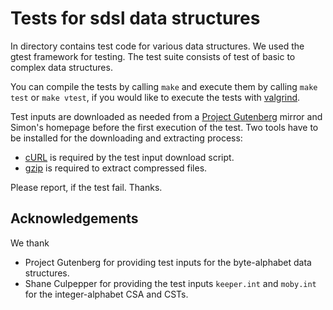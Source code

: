 # Tests for sdsl data structures

In directory contains test code for various data structures.
We used the gtest framework for testing. The test suite 
consists of test of basic to complex data structures.

You can compile the tests by calling `make` 
and execute them by calling `make test`
or `make vtest`, if you would like to
execute the tests with [valgrind][VG].



Test inputs  are downloaded as needed from a 
[Project Gutenberg][PG] mirror and Simon's
homepage before the first execution of the test.
Two tools have to be installed for the downloading
and extracting process:

 * [cURL][CURL] is required by the test input download script.
 * [gzip][GZIP] is required to extract compressed files.


Please report, if the test fail. Thanks. 

## Acknowledgements
  We thank 
  * Project Gutenberg for providing test inputs for the
    byte-alphabet data structures.
  * Shane Culpepper for providing the test inputs 
    `keeper.int` and `moby.int` for the integer-alphabet CSA and CSTs.

[VG]: http://valgrind.org/ "Valgrind"
[PG]: http://www.gutenberg.org/ "Project Gutenberg"
[CURL]: http://curl.haxx.se/ "cURL"
[GZIP]: http://www.gnu.org/software/gzip/ "Gzip Compressor"
